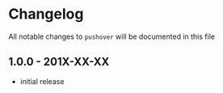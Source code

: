 # Changelog

All notable changes to `pushover` will be documented in this file

## 1.0.0 - 201X-XX-XX

- initial release
